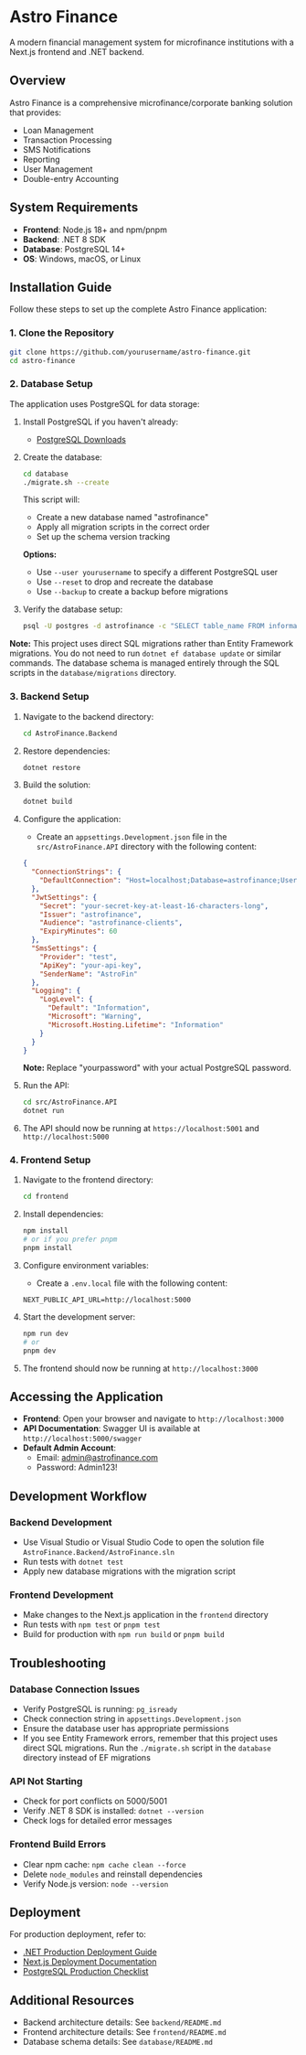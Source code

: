 # Astro Finance

A modern financial management system for microfinance institutions with a Next.js frontend and .NET backend.

## Overview

Astro Finance is a comprehensive microfinance/corporate banking solution that provides:

- Loan Management
- Transaction Processing
- SMS Notifications
- Reporting
- User Management
- Double-entry Accounting

## System Requirements

- **Frontend**: Node.js 18+ and npm/pnpm
- **Backend**: .NET 8 SDK
- **Database**: PostgreSQL 14+
- **OS**: Windows, macOS, or Linux

## Installation Guide

Follow these steps to set up the complete Astro Finance application:

### 1. Clone the Repository

```bash
git clone https://github.com/yourusername/astro-finance.git
cd astro-finance
```

### 2. Database Setup

The application uses PostgreSQL for data storage:

1. Install PostgreSQL if you haven't already:
   - [PostgreSQL Downloads](https://www.postgresql.org/download/)

2. Create the database:
   ```bash
   cd database
   ./migrate.sh --create
   ```
   
   This script will:
   - Create a new database named "astrofinance"
   - Apply all migration scripts in the correct order
   - Set up the schema version tracking

   **Options:**
   - Use `--user yourusername` to specify a different PostgreSQL user
   - Use `--reset` to drop and recreate the database
   - Use `--backup` to create a backup before migrations

3. Verify the database setup:
   ```bash
   psql -U postgres -d astrofinance -c "SELECT table_name FROM information_schema.tables WHERE table_schema = 'public';"
   ```

**Note:** This project uses direct SQL migrations rather than Entity Framework migrations. You do not need to run `dotnet ef database update` or similar commands. The database schema is managed entirely through the SQL scripts in the `database/migrations` directory.

### 3. Backend Setup

1. Navigate to the backend directory:
   ```bash
   cd AstroFinance.Backend
   ```

2. Restore dependencies:
   ```bash
   dotnet restore
   ```

3. Build the solution:
   ```bash
   dotnet build
   ```

4. Configure the application:
   - Create an `appsettings.Development.json` file in the `src/AstroFinance.API` directory with the following content:
   ```json
   {
     "ConnectionStrings": {
       "DefaultConnection": "Host=localhost;Database=astrofinance;Username=postgres;Password=yourpassword"
     },
     "JwtSettings": {
       "Secret": "your-secret-key-at-least-16-characters-long",
       "Issuer": "astrofinance",
       "Audience": "astrofinance-clients",
       "ExpiryMinutes": 60
     },
     "SmsSettings": {
       "Provider": "test",
       "ApiKey": "your-api-key",
       "SenderName": "AstroFin"
     },
     "Logging": {
       "LogLevel": {
         "Default": "Information",
         "Microsoft": "Warning",
         "Microsoft.Hosting.Lifetime": "Information"
       }
     }
   }
   ```
   
   **Note:** Replace "yourpassword" with your actual PostgreSQL password.

5. Run the API:
   ```bash
   cd src/AstroFinance.API
   dotnet run
   ```

6. The API should now be running at `https://localhost:5001` and `http://localhost:5000`

### 4. Frontend Setup

1. Navigate to the frontend directory:
   ```bash
   cd frontend
   ```

2. Install dependencies:
   ```bash
   npm install
   # or if you prefer pnpm
   pnpm install
   ```

3. Configure environment variables:
   - Create a `.env.local` file with the following content:
   ```
   NEXT_PUBLIC_API_URL=http://localhost:5000
   ```

4. Start the development server:
   ```bash
   npm run dev
   # or
   pnpm dev
   ```

5. The frontend should now be running at `http://localhost:3000`

## Accessing the Application

- **Frontend**: Open your browser and navigate to `http://localhost:3000`
- **API Documentation**: Swagger UI is available at `http://localhost:5000/swagger`
- **Default Admin Account**:
  - Email: admin@astrofinance.com
  - Password: Admin123!

## Development Workflow

### Backend Development

- Use Visual Studio or Visual Studio Code to open the solution file `AstroFinance.Backend/AstroFinance.sln`
- Run tests with `dotnet test`
- Apply new database migrations with the migration script

### Frontend Development

- Make changes to the Next.js application in the `frontend` directory
- Run tests with `npm test` or `pnpm test`
- Build for production with `npm run build` or `pnpm build`

## Troubleshooting

### Database Connection Issues

- Verify PostgreSQL is running: `pg_isready`
- Check connection string in `appsettings.Development.json`
- Ensure the database user has appropriate permissions
- If you see Entity Framework errors, remember that this project uses direct SQL migrations. Run the `./migrate.sh` script in the `database` directory instead of EF migrations

### API Not Starting

- Check for port conflicts on 5000/5001
- Verify .NET 8 SDK is installed: `dotnet --version`
- Check logs for detailed error messages

### Frontend Build Errors

- Clear npm cache: `npm cache clean --force`
- Delete `node_modules` and reinstall dependencies
- Verify Node.js version: `node --version`

## Deployment

For production deployment, refer to:
- [.NET Production Deployment Guide](https://docs.microsoft.com/en-us/aspnet/core/host-and-deploy/)
- [Next.js Deployment Documentation](https://nextjs.org/docs/deployment)
- [PostgreSQL Production Checklist](https://wiki.postgresql.org/wiki/Don't_Do_This)

## Additional Resources

- Backend architecture details: See `backend/README.md`
- Frontend architecture details: See `frontend/README.md`
- Database schema details: See `database/README.md`
